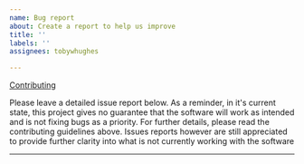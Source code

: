 ```yaml
---
name: Bug report
about: Create a report to help us improve
title: ''
labels: ''
assignees: tobywhughes

---
```


[Contributing](https://github.com/tobywhughes/bonfire64/blob/main/CONTRIBUTING.md)

Please leave a detailed issue report below. As a reminder, in it's current state, this project gives no guarantee that the software will work as intended and is not fixing bugs as a priority. For further details, please read the contributing guidelines above. Issues reports however are still appreciated to provide further clarity into what is not currently working with the software

------

